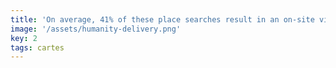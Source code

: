 ```yaml
---
title: 'On average, 41% of these place searches result in an on-site visit.'
image: '/assets/humanity-delivery.png'
key: 2
tags: cartes
---
```

